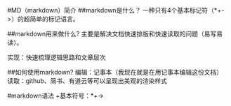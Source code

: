 #MD（markdown）简介
##markdown是什么？
一种只有4个基本标记符（*+->）的超简单的标记语言。

##markdown用来做什么?
主要是解决文档快速排版和快速读取的问题（易写易读）。

实现：快速梳理逻辑思路和文章层次

##如何使用markdown?
编辑：记事本（我现在就是在用记事本编辑这份文档）
读取：github、简书、有道云等可以呈现出美观的渲染样式

#markdown语法
+基本符号：*+->


